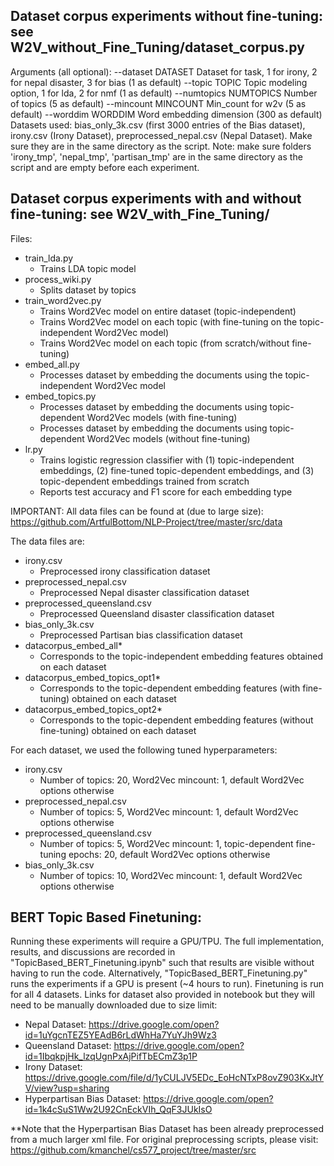 Dataset corpus experiments without fine-tuning: see W2V_without_Fine_Tuning/dataset_corpus.py
---------------------------------------------------------------------------------------------
Arguments (all optional):
  --dataset DATASET     Dataset for task, 1 for irony, 2 for nepal disaster, 3 for bias (1 as default)
  --topic TOPIC         Topic modeling option, 1 for lda, 2 for nmf (1 as default)
  --numtopics NUMTOPICS Number of topics (5 as default)
  --mincount MINCOUNT   Min_count for w2v (5 as default)
  --worddim WORDDIM     Word embedding dimension (300 as default)
Datasets used: bias_only_3k.csv (first 3000 entries of the Bias dataset), irony.csv (Irony Dataset), preprocessed_nepal.csv (Nepal Dataset). Make sure they are in the same directory as the script.
Note: make sure folders 'irony_tmp', 'nepal_tmp', 'partisan_tmp' are in the same directory as the script and are empty before each experiment.

Dataset corpus experiments with and without fine-tuning: see W2V_with_Fine_Tuning/
----------------------------------------------------------------------------------
Files:
- train_lda.py
  + Trains LDA topic model
- process_wiki.py
  + Splits dataset by topics
- train_word2vec.py
  + Trains Word2Vec model on entire dataset (topic-independent)
  + Trains Word2Vec model on each topic (with fine-tuning on the topic-independent Word2Vec model)
  + Trains Word2Vec model on each topic (from scratch/without fine-tuning)
- embed_all.py
  + Processes dataset by embedding the documents using the topic-independent Word2Vec model
- embed_topics.py
  + Processes dataset by embedding the documents using topic-dependent Word2Vec models (with fine-tuning)
  + Processes dataset by embedding the documents using topic-dependent Word2Vec models (without fine-tuning)
- lr.py
  + Trains logistic regression classifier with (1) topic-independent embeddings, (2) fine-tuned topic-dependent embeddings,
    and (3) topic-dependent embeddings trained from scratch
  + Reports test accuracy and F1 score for each embedding type

IMPORTANT: 
All data files can be found at (due to large size): https://github.com/ArtfulBottom/NLP-Project/tree/master/src/data

The data files are:
- irony.csv
  + Preprocessed irony classification dataset
- preprocessed_nepal.csv
  + Preprocessed Nepal disaster classification dataset
- preprocessed_queensland.csv
  + Preprocessed Queensland disaster classification dataset
- bias_only_3k.csv
  + Preprocessed Partisan bias classification dataset
- datacorpus_embed_all*
  + Corresponds to the topic-independent embedding features obtained on each dataset
- datacorpus_embed_topics_opt1*
  + Corresponds to the topic-dependent embedding features (with fine-tuning) obtained on each dataset
- datacorpus_embed_topics_opt2*
  + Corresponds to the topic-dependent embedding features (without fine-tuning) obtained on each dataset

For each dataset, we used the following tuned hyperparameters:
- irony.csv
  + Number of topics: 20, Word2Vec mincount: 1, default Word2Vec options otherwise
- preprocessed_nepal.csv
  + Number of topics: 5, Word2Vec mincount: 1, default Word2Vec options otherwise
- preprocessed_queensland.csv
  + Number of topics: 5, Word2Vec mincount: 1, topic-dependent fine-tuning epochs: 20, default Word2Vec options otherwise
- bias_only_3k.csv
  + Number of topics: 10, Word2Vec mincount: 1, default Word2Vec options otherwise

BERT Topic Based Finetuning:
----------------
Running these experiments will require a GPU/TPU. 
The full implementation, results, and discussions are recorded in "TopicBased_BERT_Finetuning.ipynb" such that results are visible without having to run the code. Alternatively, "TopicBased_BERT_Finetuning.py" runs the experiments if a GPU is present (~4 hours to run).
Finetuning is run for all 4 datasets. Links for dataset also provided in notebook but they will need to be manually downloaded due to size limit:
- Nepal Dataset: https://drive.google.com/open?id=1uYgcnTEZ5YEAdB6rLdWhHa7YuYJh9Wz3 
- Queensland Dataset: https://drive.google.com/open?id=1IbqkpjHk_lzqUgnPxAjPifTbECmZ3p1P
- Irony Dataset: https://drive.google.com/file/d/1yCULJV5EDc_EoHcNTxP8ovZ903KxJtYV/view?usp=sharing 
- Hyperpartisan Bias Dataset: https://drive.google.com/open?id=1k4cSuS1Ww2U92CnEckVIh_QqF3JUkIsO 

**Note that the Hyperpartisan Bias Dataset has been already preprocessed from a much larger xml file. For original preprocessing scripts, please visit: https://github.com/kmanchel/cs577_project/tree/master/src 
